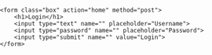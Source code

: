 
<html lang="en" dir="ltr">

<head>
    <meta charset="utf-8">
    <title>َLOGIN FORM</title>
    <link rel="stylesheet" href="style.css">
</head>

<body>

    <form class="box" action="home" method="post">
        <h1>Login</h1>
        <input type="text" name="" placeholder="Username">
        <input type="password" name="" placeholder="Password">
        <input type="submit" name="" value="Login">
    </form>


</body>

</html>
<style>
    body {
        margin: 0;
        padding: 0;
        font-family: sans-serif;
        background-size: cover;
        background-image: url("https://encrypted-tbn0.gstatic.com/images?q=tbn:ANd9GcTz3xD1rvnhG0lZMB65l8NJeERr5tDNu_5JFk4g_eo7YgVvWzk1")
    }
    
    .box {
        width: 300px;
        padding: 40px;
        position: absolute;
        top: 50%;
        left: 50%;
        transform: translate(-50%, -50%);
        text-align: center;
    }
    
    .box h1 {
        color: white;
        text-transform: uppercase;
        font-weight: 500;
    }
    
    .box input[type="text"],
    .box input[type="password"] {
        border: 0;
        background: none;
        display: block;
        margin: 20px auto;
        text-align: center;
        border: 2px solid #3498db;
        padding: 14px 10px;
        width: 200px;
        outline: none;
        color: white;
        border-radius: 24px;
        transition: 0.25s;
    }
    
    .box input[type="text"]:focus,
    .box input[type="password"]:focus {
        width: 280px;
        border-color: #2ecc71;
    }
    
    .box input[type="submit"] {
        border: 0;
        background: none;
        display: block;
        margin: 20px auto;
        text-align: center;
        border: 2px solid #2ecc71;
        padding: 14px 40px;
        outline: none;
        color: white;
        border-radius: 24px;
        transition: 0.25s;
        cursor: pointer;
    }
    
    .box input[type="submit"]:hover {
        background: #2ecc71;
    }
</style>  

